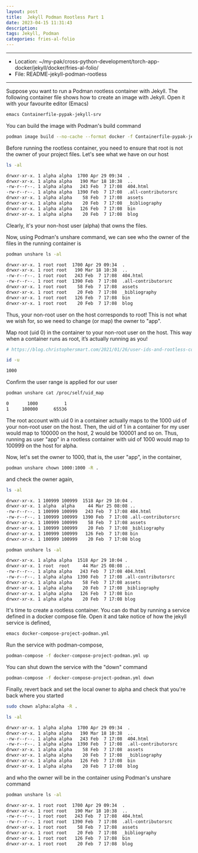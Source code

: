 ```yaml
---
layout: post
title:  Jekyll Podman Rootless Part 1
date: 2023-04-15 11:31:43
description: 
tags: Jekyll, Podman
categories: fries-al-folio
---
```


---

- Location: ~/my-pak/cross-python-development/torch-app-docker/jekyll/docker/fries-al-folio/
- File: README-jekyll-podman-rootless

---

Suppose you want to run a Podman rootless container with Jekyll. The following container file shows how to create an image with Jekyll. Open it with your favourite editor (Emacs)

```bash
emacs Containerfile-pypak-jekyll-srv
```

You can build the image with Podman's build command

```bash
podman image build --no-cache --format docker -f Containerfile-pypak-jekyll-srv -t pypak-jekyll-srv .
```

Before running the rootless container, you need to ensure that root is not the owner of your project files. Let's see what we have on our host

```bash
ls -al
```

```bash
drwxr-xr-x. 1 alpha alpha  1700 Apr 29 09:34  .
drwxr-xr-x. 1 alpha alpha   190 Mar 18 10:38  ..
-rw-r--r--. 1 alpha alpha   243 Feb  7 17:08  404.html
-rw-r--r--. 1 alpha alpha  1390 Feb  7 17:08  .all-contributorsrc
drwxr-xr-x. 1 alpha alpha    58 Feb  7 17:08  assets
drwxr-xr-x. 1 alpha alpha    20 Feb  7 17:08  _bibliography
drwxr-xr-x. 1 alpha alpha   126 Feb  7 17:08  bin
drwxr-xr-x. 1 alpha alpha    20 Feb  7 17:08  blog
```

Clearly, it's your non-host user (alpha) that owns the files.

Now, using Podman's unshare command, we can see who the owner of the files in the running container is

```bash
podman unshare ls -al
```

```bash
drwxr-xr-x. 1 root root  1700 Apr 29 09:34  .
drwxr-xr-x. 1 root root   190 Mar 18 10:38  ..
-rw-r--r--. 1 root root   243 Feb  7 17:08  404.html
-rw-r--r--. 1 root root  1390 Feb  7 17:08  .all-contributorsrc
drwxr-xr-x. 1 root root    58 Feb  7 17:08  assets
drwxr-xr-x. 1 root root    20 Feb  7 17:08  _bibliography
drwxr-xr-x. 1 root root   126 Feb  7 17:08  bin
drwxr-xr-x. 1 root root    20 Feb  7 17:08  blog
```

Thus, your non-root user on the host corresponds to root! This is not what we wish for, so we need to change (or map) the owner to "app". 

Map root (uid 0) in the container to your non-root user on the host. This way when a container runs as root, it’s actually running as you!

```bash
# https://blog.christophersmart.com/2021/01/26/user-ids-and-rootless-containers-with-podman/
```

```bash
id -u
```

```bash
1000
```

Confirm the user range is applied for our user

```bash
podman unshare cat /proc/self/uid_map
```

```bash
0       1000          1
1     100000      65536
```

The root account with uid 0 in a container actually maps to the 1000 uid of your non-root user on the host. Then, the uid of 1 in a container for my user would map to 100000 on the host, 2 would be 100001 and so on. Thus, running as user "app" in a rootless container with uid of 1000 would map to 100999 on the host for alpha.

Now, let's set the owner to 1000, that is, the user "app", in the container,

```bash
podman unshare chown 1000:1000 -R .
```

and check the owner again,

```bash
ls -al
```

```bash
drwxr-xr-x. 1 100999 100999  1518 Apr 29 10:04 .
drwxr-xr-x. 1 alpha  alpha     44 Mar 25 08:08 ..
-rw-r--r--. 1 100999 100999   243 Feb  7 17:08 404.html
-rw-r--r--. 1 100999 100999  1390 Feb  7 17:08 .all-contributorsrc
drwxr-xr-x. 1 100999 100999    58 Feb  7 17:08 assets
drwxr-xr-x. 1 100999 100999    20 Feb  7 17:08 _bibliography
drwxr-xr-x. 1 100999 100999   126 Feb  7 17:08 bin
drwxr-xr-x. 1 100999 100999    20 Feb  7 17:08 blog
```

```bash
podman unshare ls -al
```

```bash
drwxr-xr-x. 1 alpha alpha  1518 Apr 29 10:04 .
drwxr-xr-x. 1 root  root     44 Mar 25 08:08 ..
-rw-r--r--. 1 alpha alpha   243 Feb  7 17:08 404.html
-rw-r--r--. 1 alpha alpha  1390 Feb  7 17:08 .all-contributorsrc
drwxr-xr-x. 1 alpha alpha    58 Feb  7 17:08 assets
drwxr-xr-x. 1 alpha alpha    20 Feb  7 17:08 _bibliography
drwxr-xr-x. 1 alpha alpha   126 Feb  7 17:08 bin
drwxr-xr-x. 1 alpha alpha    20 Feb  7 17:08 blog
```

It's time to create a rootless container. You can do that by running a service defined in a docker compose file. Open it and take notice of how the jekyll service is defined,

```bash
emacs docker-compose-project-podman.yml
```

Run the service with podman-compose,

```bash
podman-compose -f docker-compose-project-podman.yml up
```

You can shut down the service with the "down" command

```bash
podman-compose -f docker-compose-project-podman.yml down
```

Finally, revert back and set the local owner to alpha and check that you're back where you started

```bash
sudo chown alpha:alpha -R .
```

```bash
ls -al
```

```bash
drwxr-xr-x. 1 alpha alpha  1700 Apr 29 09:34  .
drwxr-xr-x. 1 alpha alpha   190 Mar 18 10:38  ..
-rw-r--r--. 1 alpha alpha   243 Feb  7 17:08  404.html
-rw-r--r--. 1 alpha alpha  1390 Feb  7 17:08  .all-contributorsrc
drwxr-xr-x. 1 alpha alpha    58 Feb  7 17:08  assets
drwxr-xr-x. 1 alpha alpha    20 Feb  7 17:08  _bibliography
drwxr-xr-x. 1 alpha alpha   126 Feb  7 17:08  bin
drwxr-xr-x. 1 alpha alpha    20 Feb  7 17:08  blog
```

and who the owner will be in the container using Podman's unshare command

```bash
podman unshare ls -al
```

```bash
drwxr-xr-x. 1 root root  1700 Apr 29 09:34  .
drwxr-xr-x. 1 root root   190 Mar 18 10:38  ..
-rw-r--r--. 1 root root   243 Feb  7 17:08  404.html
-rw-r--r--. 1 root root  1390 Feb  7 17:08  .all-contributorsrc
drwxr-xr-x. 1 root root    58 Feb  7 17:08  assets
drwxr-xr-x. 1 root root    20 Feb  7 17:08  _bibliography
drwxr-xr-x. 1 root root   126 Feb  7 17:08  bin
drwxr-xr-x. 1 root root    20 Feb  7 17:08  blog
```



